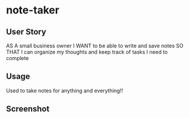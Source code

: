 # note-taker

## User Story 
AS A small business owner
I WANT to be able to write and save notes
SO THAT I can organize my thoughts and keep track of tasks I need to complete

## Usage 
Used to take notes for anything and everything!!

## Screenshot

